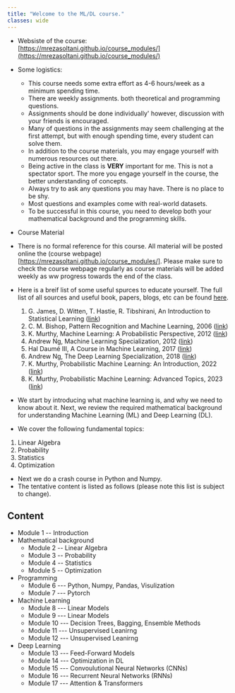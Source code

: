 ```yaml
---
title: "Welcome to the ML/DL course."
classes: wide
---
```


* Websiste of the course: [https://mrezasoltani.github.io/course_modules/](https://mrezasoltani.github.io/course_modules/)
* Some logistics:
  * This course needs some extra effort as 4-6 hours/week as a minimum spending time.
  * There are weekly assignments. both theoretical and programming questions.
  * Assignments should be done individually' however, discussion with your friends is encouraged.
  * Many of questions in the assignments may seem challenging at the first attempt, but with enough spending time, every student can solve them. 
  * In addition to the course materials, you may engage yourself with numerous resources out there.
  * Being active in the class is **VERY** important for me. This is not a spectator sport. The more you engage yourself in the course, the better understanding of concepts.
  * Always try to ask any questions you may have. There is no place to be shy.
  * Most questions and examples come with real-world datasets.
  * To be successful in this course, you need to develop both your mathematical background and the programming skills.

* Course Material
 * There is no formal reference for this course. All material will be posted online the (course webpage)[https://mrezasoltani.github.io/course_modules/]. Please make sure to check the course webpage regularly as course materials will be added weekly as ww progress towards the end of the class.
 * Here is a breif list of some useful spurces to educate yourself. The full list of all sources and useful book, papers, blogs, etc can be found [here](https://mrezasoltani.github.io/links/).
   1. G. James, D. Witten, T. Hastie, R. Tibshirani, An Introduction to Statistical Learning ([link](https://www.statlearning.com/))
   2. C. M. Bishop, Pattern Recognition and Machine Learning, 2006 ([link](https://www.microsoft.com/en-us/research/uploads/prod/2006/01/Bishop-Pattern-Recognition-and-Machine-Learning-2006.pdf))
   3. K. Murthy, Machine Learning: A Probabilistic Perspective, 2012 ([link](https://probml.github.io/pml-book/book0.html))
   4. Andrew Ng, Machine Learning Specialization, 2012 ([link](https://www.deeplearning.ai/courses/machine-learning-specialization/))
   5. Hal Daumé III, A Course in Machine Learning, 2017 ([link](http://ciml.info/))
   6. Andrew Ng, The Deep Learning Specialization, 2018 ([link](https://www.deeplearning.ai/courses/deep-learning-specialization/))
   7. K. Murthy, Probabilistic Machine Learning: An Introduction, 2022 ([link](https://probml.github.io/pml-book/book1.html))
   8. K. Murthy, Probabilistic Machine Learning: Advanced Topics, 2023 ([link](https://probml.github.io/pml-book/book2.html))
  

* We start by introducing what machine learning is, and why we need to know about it. Next, we review the required mathematical background for understanding Machine Learning (ML) and Deep Learning (DL).
* We cover the following fundamental topics:
 1. Linear Algebra
 2. Probability
 3. Statistics
 4. Optimization

* Next we do a crash course in Python and Numpy.
* The tentative content is listed as follows (please note this list is subject to change).

## Content
* Module 1 -- Introduction
* Mathematical background
  * Module 2 -- Linear Algebra
  * Module 3 -- Probability
  * Module 4 -- Statistics
  * Module 5 -- Optimization
* Programming
  * Module 6 --- Python, Numpy, Pandas, Visulization
  * Module 7 --- Pytorch
* Machine Learning
  * Module 8 --- Linear Models
  * Module 9 --- Linear Models
  * Module 10 --- Decision Trees, Bagging, Ensemble Methods
  * Module 11 --- Unsupervised Leanirng
  * Module 12 --- Unsupervised Leanirng
* Deep Learning
  * Module 13 --- Feed-Forward Models
  * Module 14 --- Optimization in DL
  * Module 15 --- Convoulutional Neural Networks (CNNs)
  * Module 16 --- Recurrent Neural Networks (RNNs)
  * Module 17 --- Attention & Transformers
